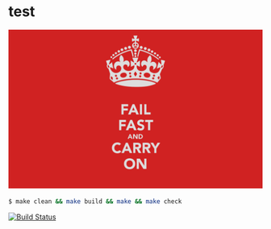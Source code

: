 # test
[![philosophy](ff.png)](http://en.wikipedia.org/wiki/Unix_philosophy#.22Worse_is_better.22)
```bash
$ make clean && make build && make && make check
```
[![Build Status](https://travis-ci.org/reqshark/mill.svg?branch=master)](https://travis-ci.org/reqshark/mill)
